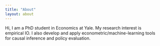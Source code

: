 ```yaml
---
title: "About"
layout: about
---
```


Hi, I am a PhD student in Economics at Yale. My research interest is empirical IO. I also develop and apply econometric/machine-learning tools for causal inference and policy evaluation.
